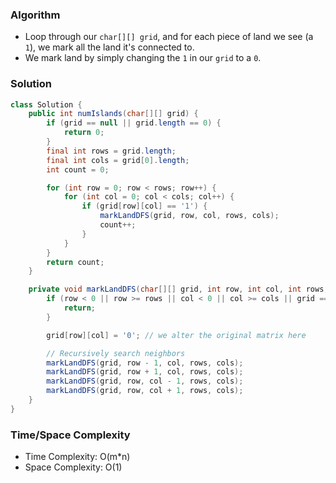 ### Algorithm

- Loop through our `char[][] grid`, and for each piece of land we see (a `1`), we mark all the land it's connected to.
- We mark land by simply changing the `1` in our `grid` to a `0`.

### Solution

```java
class Solution {
    public int numIslands(char[][] grid) {
        if (grid == null || grid.length == 0) {
            return 0;
        }
        final int rows = grid.length;
        final int cols = grid[0].length;
        int count = 0;

        for (int row = 0; row < rows; row++) {
            for (int col = 0; col < cols; col++) {
                if (grid[row][col] == '1') {
                    markLandDFS(grid, row, col, rows, cols);
                    count++;
                }
            }
        }
        return count;
    }

    private void markLandDFS(char[][] grid, int row, int col, int rows, int cols) {
        if (row < 0 || row >= rows || col < 0 || col >= cols || grid == null || grid[row][col] == '0') {
            return;
        }

        grid[row][col] = '0'; // we alter the original matrix here

        // Recursively search neighbors
        markLandDFS(grid, row - 1, col, rows, cols);
        markLandDFS(grid, row + 1, col, rows, cols);
        markLandDFS(grid, row, col - 1, rows, cols);
        markLandDFS(grid, row, col + 1, rows, cols);
    }
}
```

### Time/Space Complexity

- Time Complexity: O(m*n)
- Space Complexity: O(1)

